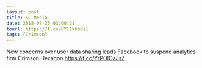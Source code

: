 ```yaml
---
layout: post
title: SC Media
date: 2018-07-25 03:00:21
tourl: https://t.co/BYI1kkbds1
tags: [Crimson]
---
```

New concerns over user data sharing leads Facebook to suspend analytics firm Crimson Hexagon https://t.co/YrPOIOaJsZ